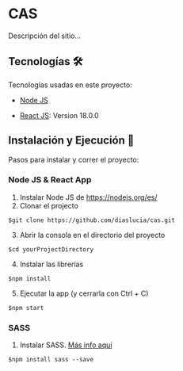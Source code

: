 # CAS

Descripción del sitio...

## Tecnologías 🛠️

Tecnologías usadas en este proyecto:

- [Node JS](https://nodejs.org/es/)

- [React JS](https://es.reactjs.org/): Version 18.0.0

<!-- - [SASS](https://sass-lang.com/): Version  -->

## Instalación y Ejecución 🚀

Pasos para instalar y correr el proyecto:

### Node JS & React App

1. Instalar Node JS de https://nodejs.org/es/
2. Clonar el projecto
```
$git clone https://github.com/diaslucia/cas.git
```
3. Abrir la consola en el directorio del proyecto
```
$cd yourProjectDirectory
```
4. Instalar las librerías
```
$npm install
```
5. Ejecutar la app (y cerrarla con Ctrl + C)
```
$npm start
```

### SASS

1. Instalar SASS. [Más info aquí](https://create-react-app.dev/docs/adding-a-sass-stylesheet/)
```
$npm install sass --save
```